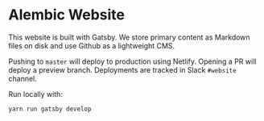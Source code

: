 # Alembic Website

This website is built with Gatsby. We store primary content as Markdown files on disk and use Github as a lightweight CMS.

Pushing to `master` will deploy to production using Netlify. Opening a PR will deploy a preview branch. Deployments are tracked in Slack `#website` channel.

Run locally with:

    yarn run gatsby develop


